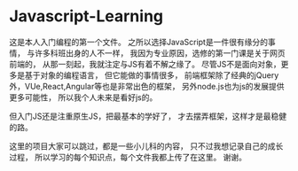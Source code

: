 # Javascript-Learning

这是本人入门编程的第一个文件。
之所以选择JavaScript是一件很有缘分的事情，
与许多科班出身的人不一样，
我因为专业原因，选修的第一门课是关于网页前端的，
从那一刻起，我就注定与JS有着不解之缘了。
尽管JS不是面向对象，更多是基于对象的编程语言，
但它能做的事情很多，
前端框架除了经典的jQuery外，VUe,React,Angular等也是非常出色的框架，
另外node.js也为js的发展提供更多可能性，
所以我个人未来是看好js的。

但入门JS还是注重原生JS，把最基本的学好了，
才去摆弄框架，这样才是最稳健的路。

这里的项目大家可以跳过，都是一些小儿科的内容，
只不过我想记录自己的成长过程，
所以学习的每个知识点，每个文件我都上传了在这里。
谢谢。

